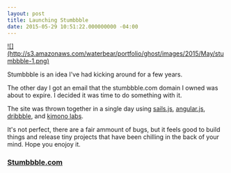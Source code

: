 ```yaml
---
layout: post
title: Launching Stumbbble
date: 2015-05-29 10:51:22.000000000 -04:00
---
```


<a href="http://www.stumbbble.com">
![](http://s3.amazonaws.com/waterbear/portfolio/ghost/images/2015/May/stumbbble-1.png)
</a>

Stumbbble is an idea I've had kicking around for a few years.


The other day I got an email that the stumbbble.com domain I owned was about to expire. I decided it was time to do something with it.


The site was thrown together in a single day using [sails.js](http://sailsjs.org/#!/), [angular.js](https://angularjs.org/), [dribbble](http://www.dribbble.com), and [kimono labs](https://www.kimonolabs.com/).

It's not perfect, there are a fair ammount of bugs, but it feels good to build things and release tiny projects that have been chilling in the back of your mind. Hope you enojoy it.


### [Stumbbble.com](http://www.stumbbble.com)

